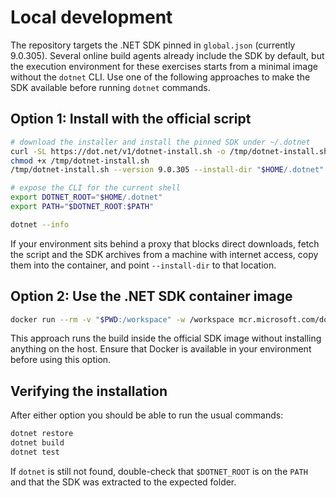# Local development

The repository targets the .NET SDK pinned in `global.json` (currently 9.0.305). Several online build agents already include the SDK by default, but the execution
environment for these exercises starts from a minimal image without the `dotnet` CLI. Use one of the following approaches to
make the SDK available before running `dotnet` commands.

## Option 1: Install with the official script

```bash
# download the installer and install the pinned SDK under ~/.dotnet
curl -SL https://dot.net/v1/dotnet-install.sh -o /tmp/dotnet-install.sh
chmod +x /tmp/dotnet-install.sh
/tmp/dotnet-install.sh --version 9.0.305 --install-dir "$HOME/.dotnet"

# expose the CLI for the current shell
export DOTNET_ROOT="$HOME/.dotnet"
export PATH="$DOTNET_ROOT:$PATH"

dotnet --info
```

If your environment sits behind a proxy that blocks direct downloads, fetch the script and the SDK archives from a machine with
internet access, copy them into the container, and point `--install-dir` to that location.

## Option 2: Use the .NET SDK container image

```bash
docker run --rm -v "$PWD:/workspace" -w /workspace mcr.microsoft.com/dotnet/sdk:9.0 dotnet build
```

This approach runs the build inside the official SDK image without installing anything on the host. Ensure that Docker is
available in your environment before using this option.

## Verifying the installation

After either option you should be able to run the usual commands:

```bash
dotnet restore
dotnet build
dotnet test
```

If `dotnet` is still not found, double-check that `$DOTNET_ROOT` is on the `PATH` and that the SDK was extracted to the
expected folder.
